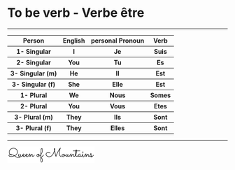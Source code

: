 

<script src="../js/myjs.js"></script>
# To be verb - Verbe être
***
 

<table cellspacing="0" cellpadding="0" border="0" >
<tr>
    <th>
        Person
    </th>
     <th>
        English
    </th>
    <th>
        personal
        Pronoun
    </th>
     <th>
        Verb
    </th>
    
    
</tr>
<tr>
    <th>
        1- Singular
    </th>
    <th>
        I
    </th>
    <th>
        Je
    </th>
    <th>
        Suis
    </th>
</tr>
<tr>
    <th>
        2- Singular
    </th>
    <th>
        You
    </th>
    <th>
        Tu
    </th>
    <th>
        Es
    </th>
</tr>
<tr>
    <th>
        3- Singular (m)
    </th>
    <th>
        He
    </th>
    <th>
        Il
    </th>
    <th>
        Est
    </th>
</tr>
<tr>
    <th>
        3- Singular (f)
    </th>
    <th>
        She
    </th>
    <th>
        Elle
    </th>
    <th>
        Est
    </th>
</tr>
<tr>
    <th>
        1- Plural
    </th>
    <th>
        We
    </th>
    <th>
        Nous
    </th>
    <th>
        Somes
    </th>
</tr>
<tr>
    <th>
        2- Plural
    </th>
    <th>
        You
    </th>
    <th>
        Vous
    </th>
    <th>
        Etes
    </th>
</tr>
<tr>
    <th>
        3- Plural (m)
    </th>
    <th>
        They
    </th>
    <th>
        Ils
    </th>
    <th>
        Sont
    </th>
</tr>
<tr>
    <th>
        3- Plural (f)
    </th>
    <th>
        They
    </th>
    <th>
        Elles
    </th>
    <th>
        Sont
    </th>
</tr>
</table>

 

 
***
<img src="../media/sig2.PNG" alt="drawing" style="width:200px;"/>
